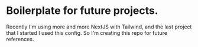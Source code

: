 # Boilerplate for future projects. 


Recently I'm using more and more NextJS with Tailwind, and the last project that I started I used this config. 
So I'm creating this repo for future references.

 
